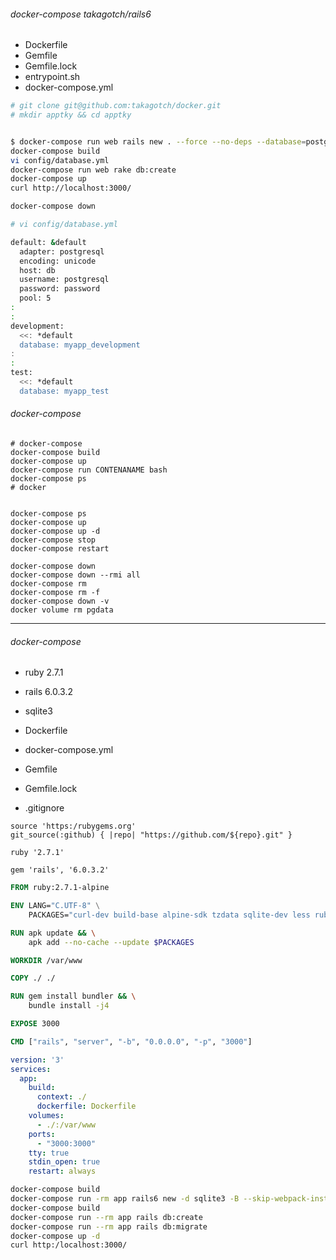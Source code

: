 ###### docker-compose takagotch/rails6

- Dockerfile
- Gemfile
- Gemfile.lock
- entrypoint.sh
- docker-compose.yml

```sh
# git clone git@github.com:takagotch/docker.git
# mkdir apptky && cd apptky


$ docker-compose run web rails new . --force --no-deps --database=postgresql --skip-bundle
docker-compose build
vi config/database.yml
docker-compose run web rake db:create
docker-compose up
curl http://localhost:3000/

docker-compose down
```

```sh
# vi config/database.yml

default: &default
  adapter: postgresql
  encoding: unicode
  host: db
  username: postgresql
  password: password 
  pool: 5
:
:
development:
  <<: *default
  database: myapp_development
:
:
test:
  <<: *default
  database: myapp_test

```

###### docker-compose
```
# docker-compose
docker-compose build
docker-compose up
docker-compose run CONTENANAME bash
docker-compose ps
# docker


docker-compose ps
docker-compose up
docker-compose up -d
docker-compose stop
docker-compose restart

docker-compose down
docker-compose down --rmi all
docker-compose rm 
docker-compose rm -f
docker-compose down -v
docker volume rm pgdata
```

---

###### docker-compose
- ruby 2.7.1
- rails 6.0.3.2
- sqlite3

- Dockerfile
- docker-compose.yml
- Gemfile 
- Gemfile.lock
- .gitignore

```Gemfile
source 'https:/rubygems.org'
git_source(:github) { |repo| "https://github.com/${repo}.git" }

ruby '2.7.1'

gem 'rails', '6.0.3.2'
```

```Dockerfile
FROM ruby:2.7.1-alpine

ENV LANG="C.UTF-8" \
    PACKAGES="curl-dev build-base alpine-sdk tzdata sqlite-dev less ruby-dev nodejs"

RUN apk update && \
    apk add --no-cache --update $PACKAGES

WORKDIR /var/www

COPY ./ ./

RUN gem install bundler && \
    bundle install -j4

EXPOSE 3000

CMD ["rails", "server", "-b", "0.0.0.0", "-p", "3000"]
```

```docker-compose.yml
version: '3'
services:
  app:
    build:
      context: ./
      dockerfile: Dockerfile
    volumes:
      - ./:/var/www
    ports:
      - "3000:3000"
    tty: true
    stdin_open: true
    restart: always
```

```sh
docker-compose build
docker-compose run -rm app rails6 new -d sqlite3 -B --skip-webpack-install --skip-spring .
docker-compose build
docker-compose run --rm app rails db:create
docker-compose run --rm app rails db:migrate
docker-compose up -d
curl http:/localhost:3000/
```

